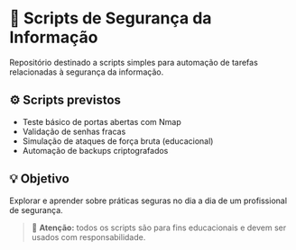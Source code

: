 # 🔐 Scripts de Segurança da Informação

Repositório destinado a scripts simples para automação de tarefas relacionadas à segurança da informação.

## ⚙️ Scripts previstos

- Teste básico de portas abertas com Nmap
- Validação de senhas fracas
- Simulação de ataques de força bruta (educacional)
- Automação de backups criptografados

## 💡 Objetivo

Explorar e aprender sobre práticas seguras no dia a dia de um profissional de segurança.

> 🚨 **Atenção:** todos os scripts são para fins educacionais e devem ser usados com responsabilidade.

